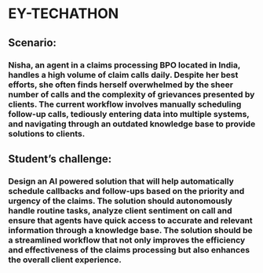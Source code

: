 # EY-TECHATHON

## Scenario: 
### Nisha, an agent in a claims processing BPO located in India, handles a high volume of claim calls daily. Despite her best efforts, she often finds herself overwhelmed by the sheer number of calls and the complexity of grievances presented by clients. The current workflow involves manually scheduling follow-up calls, tediously entering data into multiple systems, and navigating through an outdated knowledge base to provide solutions to clients.

## Student’s challenge: 
### Design an AI powered solution that will help automatically schedule callbacks and follow-ups based on the priority and urgency of the claims. The solution should autonomously handle routine tasks, analyze client sentiment on call and ensure that agents have quick access to accurate and relevant information through a knowledge base. The solution should be a streamlined workflow that not only improves the efficiency and effectiveness of the claims processing but also enhances the overall client experience.
